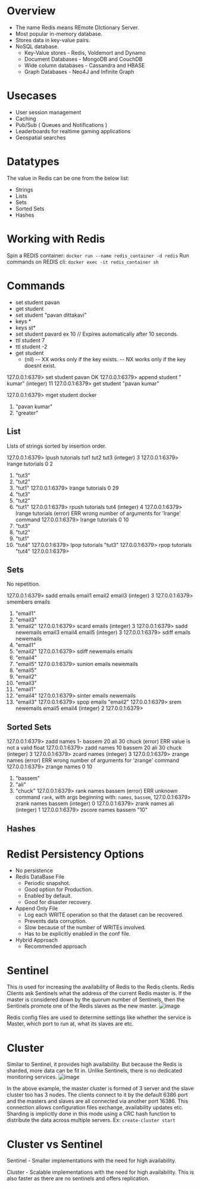 # Overview
- The name Redis means REmote DIctionary Server.
- Most popular in-memory database.
- Stores data in key-value pairs.
- NoSQL database.
  - Key-Value stores - Redis, Voldemort and Dynamo
  - Document Databases - MongoDB and CouchDB
  - Wide column databases - Cassandra and HBASE
  - Graph Databases - Neo4J and Infinite Graph

# Usecases
- User session management
- Caching
- Pub/Sub ( Queues and Notifications )
- Leaderboards for realtime gaming applications
- Geospatial searches

# Datatypes
The value in Redis can be one from the below list:
- Strings
- Lists
- Sets
- Sorted Sets
- Hashes

# Working with Redis

Spin a REDIS container: ```docker run --name redis_container -d redis```
Run commands on REDIS cli: ```docker exec -it redis_container sh```

# Commands
- set student pavan
- get student
- set student "pavan dittakavi"
- keys *
- keys st*
- set student pavard ex 10 // Expires automatically after 10 seconds.
- ttl student 7
- ttl student -2 
- get student
  - (nil)
-- XX works only if the key exists.
-- NX works only if the key doesnt exist.

127.0.0.1:6379> set student pavan
OK
127.0.0.1:6379> append student " kumar"
(integer) 11
127.0.0.1:6379> get student
"pavan kumar"

127.0.0.1:6379> mget student docker
1) "pavan kumar"
2) "greater"

## List
Lists of strings sorted by insertion order.

127.0.0.1:6379> lpush tutorials tut1 tut2 tut3
(integer) 3
127.0.0.1:6379> lrange tutorials 0 2
1) "tut3"
2) "tut2"
3) "tut1"
127.0.0.1:6379> lrange tutorials 0 29
1) "tut3"
2) "tut2"
3) "tut1"
127.0.0.1:6379> rpush tutorials tut4
(integer) 4
127.0.0.1:6379> lrange tutorials
(error) ERR wrong number of arguments for 'lrange' command
127.0.0.1:6379> lrange tutorials 0 10
1) "tut3"
2) "tut2"
3) "tut1"
4) "tut4"
127.0.0.1:6379> lpop tutorials
"tut3"
127.0.0.1:6379> rpop tutorials
"tut4"
127.0.0.1:6379>


## Sets
No repetition.

127.0.0.1:6379> sadd emails email1 email2 email3
(integer) 3
127.0.0.1:6379> smembers emails
1) "email1"
2) "email3"
3) "email2"
127.0.0.1:6379> scard emails
(integer) 3
127.0.0.1:6379> sadd newemails email3 email4 email5
(integer) 3
127.0.0.1:6379> sdiff emails newemails
1) "email1"
2) "email2"
127.0.0.1:6379> sdiff newemails emails
1) "email4"
2) "email5"
127.0.0.1:6379> sunion emails newemails
1) "email5"
2) "email2"
3) "email3"
4) "email1"
5) "email4"
127.0.0.1:6379> sinter emails newemails
1) "email3"
127.0.0.1:6379> spop emails
"email2"
127.0.0.1:6379> srem newemails email5 email4
(integer) 2
127.0.0.1:6379>


## Sorted Sets
127.0.0.1:6379> zadd names 1- bassem 20 ali 30 chuck
(error) ERR value is not a valid float
127.0.0.1:6379> zadd names 10 bassem 20 ali 30 chuck
(integer) 3
127.0.0.1:6379> zcard names
(integer) 3
127.0.0.1:6379> zrange names
(error) ERR wrong number of arguments for 'zrange' command
127.0.0.1:6379> zrange names 0 10
1) "bassem"
2) "ali"
3) "chuck"
127.0.0.1:6379> rank names bassem
(error) ERR unknown command `rank`, with args beginning with: `names`, `bassem`,
127.0.0.1:6379> zrank names bassem
(integer) 0
127.0.0.1:6379> zrank names ali
(integer) 1
127.0.0.1:6379> zscore names bassem
"10"

## Hashes


# Redist Persistency Options
- No persistence
- Redis DataBase File
  - Periodic snapshot.
  - Good option for Production.
  - Enabled by default.
  - Good for disaster recovery.
- Append Only File
  - Log each WRITE operation so that the dataset can be recovered.
  - Prevents data corruption.
  - Slow because of the number of WRITEs involved.
  - Has to be explicitly enabled in the conf file.
- Hybrid Approach
  - Recommended approach

# Sentinel
This is used for increasing the availability of Redis to the Redis clients.
Redis Clients ask Sentinels what the address of the current Redis master is.
If the master is considered down by the quorum number of Sentinels, then the Sentinels promote one of the Redis slaves as the new master.
![image](https://user-images.githubusercontent.com/42272776/110230625-41934a00-7f38-11eb-8c1a-baed0aa3d4d9.png)

Redis config files are used to determine settings like whether the service is Master, which port to run at, what its slaves are etc.

# Cluster
Similar to Sentinel, it provides high availability.
But because the Redis is sharded, more data can be fit in.
Unlike Sentinels, there is no dedicated monitoring services.
![image](https://user-images.githubusercontent.com/42272776/110230923-596bcd80-7f3a-11eb-8fbe-24994642fcdd.png)

In the above example, the master cluster is formed of 3 server and the slave cluster too has 3 nodes. The clients connect to it by the default 6386 port and the masters and slaves are all connected via another port 16386. This connection allows configuration files exchange, availability updates etc.
Sharding is implicitly done in this mode using a CRC hash function to distribute the data across multiple servers.
Ex: ```create-cluster start```

# Cluster vs Sentinel

Sentinel - Smaller implementations with the need for high availability.

Cluster - Scalable implementations with the need for high availability. This is also faster as there are no sentinels and offers replication.





